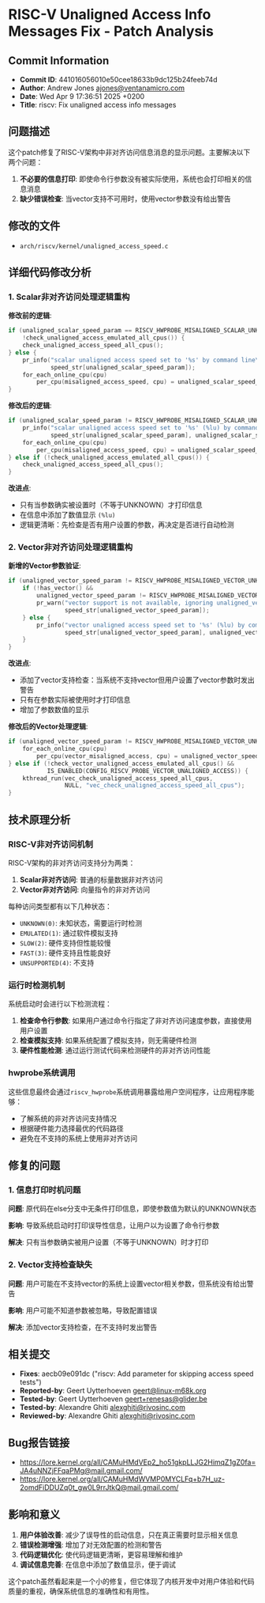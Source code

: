 # RISC-V Unaligned Access Info Messages Fix - Patch Analysis

## Commit Information
- **Commit ID**: 441016056010e50cee18633b9dc125b24feeb74d
- **Author**: Andrew Jones <ajones@ventanamicro.com>
- **Date**: Wed Apr 9 17:36:51 2025 +0200
- **Title**: riscv: Fix unaligned access info messages

## 问题描述

这个patch修复了RISC-V架构中非对齐访问信息消息的显示问题。主要解决以下两个问题：

1. **不必要的信息打印**: 即使命令行参数没有被实际使用，系统也会打印相关的信息消息
2. **缺少错误检查**: 当vector支持不可用时，使用vector参数没有给出警告

## 修改的文件

- `arch/riscv/kernel/unaligned_access_speed.c`

## 详细代码修改分析

### 1. Scalar非对齐访问处理逻辑重构

**修改前的逻辑**:
```c
if (unaligned_scalar_speed_param == RISCV_HWPROBE_MISALIGNED_SCALAR_UNKNOWN &&
    !check_unaligned_access_emulated_all_cpus()) {
    check_unaligned_access_speed_all_cpus();
} else {
    pr_info("scalar unaligned access speed set to '%s' by command line\n",
            speed_str[unaligned_scalar_speed_param]);
    for_each_online_cpu(cpu)
        per_cpu(misaligned_access_speed, cpu) = unaligned_scalar_speed_param;
}
```

**修改后的逻辑**:
```c
if (unaligned_scalar_speed_param != RISCV_HWPROBE_MISALIGNED_SCALAR_UNKNOWN) {
    pr_info("scalar unaligned access speed set to '%s' (%lu) by command line\n",
            speed_str[unaligned_scalar_speed_param], unaligned_scalar_speed_param);
    for_each_online_cpu(cpu)
        per_cpu(misaligned_access_speed, cpu) = unaligned_scalar_speed_param;
} else if (!check_unaligned_access_emulated_all_cpus()) {
    check_unaligned_access_speed_all_cpus();
}
```

**改进点**:
- 只有当参数确实被设置时（不等于UNKNOWN）才打印信息
- 在信息中添加了数值显示 `(%lu)`
- 逻辑更清晰：先检查是否有用户设置的参数，再决定是否进行自动检测

### 2. Vector非对齐访问处理逻辑重构

**新增的Vector参数验证**:
```c
if (unaligned_vector_speed_param != RISCV_HWPROBE_MISALIGNED_VECTOR_UNKNOWN) {
    if (!has_vector() &&
        unaligned_vector_speed_param != RISCV_HWPROBE_MISALIGNED_VECTOR_UNSUPPORTED) {
        pr_warn("vector support is not available, ignoring unaligned_vector_speed=%s\n",
                speed_str[unaligned_vector_speed_param]);
    } else {
        pr_info("vector unaligned access speed set to '%s' (%lu) by command line\n",
                speed_str[unaligned_vector_speed_param], unaligned_vector_speed_param);
    }
}
```

**改进点**:
- 添加了vector支持检查：当系统不支持vector但用户设置了vector参数时发出警告
- 只有在参数实际被使用时才打印信息
- 增加了参数数值的显示

**修改后的Vector处理逻辑**:
```c
if (unaligned_vector_speed_param != RISCV_HWPROBE_MISALIGNED_VECTOR_UNKNOWN) {
    for_each_online_cpu(cpu)
        per_cpu(vector_misaligned_access, cpu) = unaligned_vector_speed_param;
} else if (!check_vector_unaligned_access_emulated_all_cpus() &&
           IS_ENABLED(CONFIG_RISCV_PROBE_VECTOR_UNALIGNED_ACCESS)) {
    kthread_run(vec_check_unaligned_access_speed_all_cpus,
                NULL, "vec_check_unaligned_access_speed_all_cpus");
}
```

## 技术原理分析

### RISC-V非对齐访问机制

RISC-V架构的非对齐访问支持分为两类：

1. **Scalar非对齐访问**: 普通的标量数据非对齐访问
2. **Vector非对齐访问**: 向量指令的非对齐访问

每种访问类型都有以下几种状态：
- `UNKNOWN(0)`: 未知状态，需要运行时检测
- `EMULATED(1)`: 通过软件模拟支持
- `SLOW(2)`: 硬件支持但性能较慢
- `FAST(3)`: 硬件支持且性能良好
- `UNSUPPORTED(4)`: 不支持

### 运行时检测机制

系统启动时会进行以下检测流程：

1. **检查命令行参数**: 如果用户通过命令行指定了非对齐访问速度参数，直接使用用户设置
2. **检查模拟支持**: 如果系统配置了模拟支持，则无需硬件检测
3. **硬件性能检测**: 通过运行测试代码来检测硬件的非对齐访问性能

### hwprobe系统调用

这些信息最终会通过`riscv_hwprobe`系统调用暴露给用户空间程序，让应用程序能够：
- 了解系统的非对齐访问支持情况
- 根据硬件能力选择最优的代码路径
- 避免在不支持的系统上使用非对齐访问

## 修复的问题

### 1. 信息打印时机问题

**问题**: 原代码在else分支中无条件打印信息，即使参数值为默认的UNKNOWN状态

**影响**: 导致系统启动时打印误导性信息，让用户以为设置了命令行参数

**解决**: 只有当参数确实被用户设置（不等于UNKNOWN）时才打印

### 2. Vector支持检查缺失

**问题**: 用户可能在不支持vector的系统上设置vector相关参数，但系统没有给出警告

**影响**: 用户可能不知道参数被忽略，导致配置错误

**解决**: 添加vector支持检查，在不支持时发出警告

## 相关提交

- **Fixes**: aecb09e091dc ("riscv: Add parameter for skipping access speed tests")
- **Reported-by**: Geert Uytterhoeven <geert@linux-m68k.org>
- **Tested-by**: Geert Uytterhoeven <geert+renesas@glider.be>
- **Tested-by**: Alexandre Ghiti <alexghiti@rivosinc.com>
- **Reviewed-by**: Alexandre Ghiti <alexghiti@rivosinc.com>

## Bug报告链接

- https://lore.kernel.org/all/CAMuHMdVEp2_ho51gkpLLJG2HimqZ1gZ0fa=JA4uNNZjFFqaPMg@mail.gmail.com/
- https://lore.kernel.org/all/CAMuHMdWVMP0MYCLFq+b7H_uz-2omdFiDDUZq0t_gw0L9rrJtkQ@mail.gmail.com/

## 影响和意义

1. **用户体验改善**: 减少了误导性的启动信息，只在真正需要时显示相关信息
2. **错误检测增强**: 增加了对无效配置的检测和警告
3. **代码逻辑优化**: 使代码逻辑更清晰，更容易理解和维护
4. **调试信息完善**: 在信息中添加了数值显示，便于调试

这个patch虽然看起来是一个小的修复，但它体现了内核开发中对用户体验和代码质量的重视，确保系统信息的准确性和有用性。